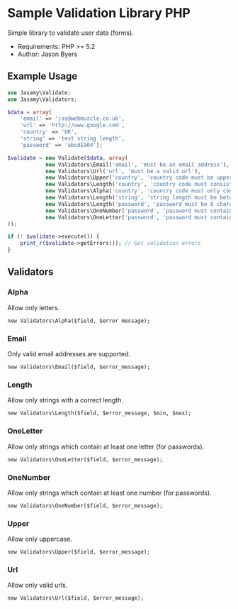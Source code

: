 Sample Validation Library PHP
=============================

Simple library to validate user data (forms).

- Requirements: PHP >= 5.2
- Author: Jason Byers

Example Usage
-------------

```php
use Jasamy\Validate;
use Jasamy\Validators;

$data = array(
    'email' => 'jas@webmuscle.co.uk',
    'url' => 'http://www.google.com',
    'country' => 'UK',
    'string' => 'test string length',
    'password' => 'abcdE904');

$validate = new Validate($data, array(
            new Validators\Email('email', 'must be an email address'),
            new Validators\Url('url', 'must be a valid url'),
            new Validators\Upper('country', 'country code must be uppercase'),
            new Validators\Length('country', 'country code must consist of 2 letters', 2, 2),
            new Validators\Alpha('country', 'country code must only contain letters'),
            new Validators\Length('string', 'string length must be between 5 and 20 characters', 5, 20),
            new Validators\Length('password', 'password must be 8 characters long', 8, 8),
            new Validators\OneNumber('password', 'password must contain at least one number'),
            new Validators\OneLetter('password', 'password must contain at least on letter'),
));

if (! $validate->execute()) {
    print_r($validate->getErrors()); // Get validation errors
}
```

Validators
----------

### Alpha

Allow only letters.

    new Validators\Alpha($field, $error message);

### Email

Only valid email addresses are supported.

    new Validators\Email($field, $error_message);

### Length

Allow only strings with a correct length.

    new Validators\Length($field, $error_message, $min, $max);

### OneLetter

Allow only strings which contain at least one letter (for passwords).

    new Validators\OneLetter($field, $error_message);

### OneNumber

Allow only strings which contain at least one number (for passwords).

    new Validators\OneNumber($field, $error_message);

### Upper

Allow only uppercase.

    new Validators\Upper($field, $error_message);

### Url

Allow only valid urls.

    new Validators\Url($field, $error_message);

